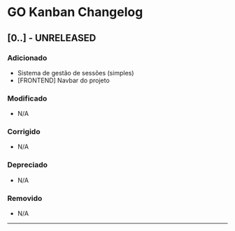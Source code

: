 # GO Kanban Changelog

## [0..] - UNRELEASED

### Adicionado

- Sistema de gestão de sessões (simples)
- [FRONTEND] Navbar do projeto

### Modificado

- N/A

### Corrigido

- N/A

### Depreciado

- N/A

### Removido

- N/A

---
